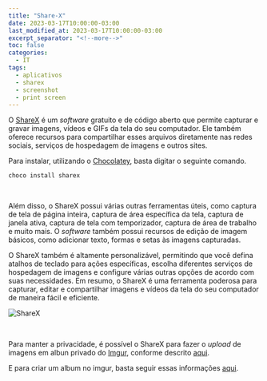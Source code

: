 ```yaml
---
title: "Share-X"
date: 2023-03-17T10:00:00-03:00
last_modified_at: 2023-03-17T10:00:00-03:00
excerpt_separator: "<!--more-->"
toc: false
categories:
  - IT
tags:
  - aplicativos
  - sharex
  - screenshot
  - print screen
---
```


O [ShareX](https://getsharex.com/) é um _software_ gratuito e de código aberto que permite capturar e gravar imagens, vídeos e GIFs da tela do seu computador. Ele também oferece recursos para compartilhar esses arquivos diretamente nas redes sociais, serviços de hospedagem de imagens e outros sites.

Para instalar, utilizando o [Chocolatey](https://chocolatey.org/), basta digitar o seguinte comando.

```shell
choco install sharex
```

<br>

Além disso, o ShareX possui várias outras ferramentas úteis, como captura de tela de página inteira, captura de área específica da tela, captura de janela ativa, captura de tela com temporizador, captura de área de trabalho e muito mais. O _software_ também possui recursos de edição de imagem básicos, como adicionar texto, formas e setas às imagens capturadas.

O ShareX também é altamente personalizável, permitindo que você defina atalhos de teclado para ações específicas, escolha diferentes serviços de hospedagem de imagens e configure várias outras opções de acordo com suas necessidades. Em resumo, o ShareX é uma ferramenta poderosa para capturar, editar e compartilhar imagens e vídeos da tela do seu computador de maneira fácil e eficiente.

![ShareX](https://i.imgur.com/sTThACe.png)

<br>

Para manter a privacidade, é possível o ShareX para fazer o _upload_ de imagens em albun privado do [Imgur](https://imgur.com/), conforme descrito [aqui](https://blog.jakelee.co.uk/using-sharex-to-take-screenshots-and-upload-them-to-a-private-imgur-album/).

E para criar um album no imgur, basta seguir essas informações [aqui](https://www.digitbin.com/how-to-create-an-album-on-imgur/).
